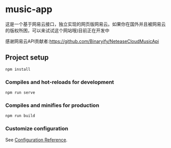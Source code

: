 # music-app
这是一个基于网易云接口，独立实现的网页版网易云。如果你在国外并且被网易云的版权所困，可以来试试这个网站哦)目前正在开发中

感谢网易云API贡献者:https://github.com/Binaryify/NeteaseCloudMusicApi

## Project setup
```
npm install
```

### Compiles and hot-reloads for development
```
npm run serve
```

### Compiles and minifies for production
```
npm run build
```

### Customize configuration
See [Configuration Reference](https://cli.vuejs.org/config/).
